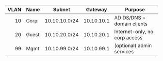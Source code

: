
| VLAN | Name  | Subnet        | Gateway     | Purpose                         |
|-----:|-------|---------------|-------------|---------------------------------|
| 10   | Corp  | 10.10.10.0/24 | 10.10.10.1  | AD DS/DNS + domain clients      |
| 20   | Guest | 10.10.20.0/24 | 10.10.20.1  | Internet-only, no corp access   |
| 99   | Mgmt  | 10.10.99.0/24 | 10.10.99.1  | (optional) admin services        |
